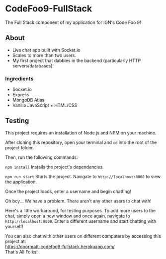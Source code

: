 # CodeFoo9-FullStack
The Full Stack component of my application for IGN's Code Foo 9!

## About
- Live chat app built with Socket.io
- Scales to more than two users.
- My first project that dabbles in the backend (particularly HTTP servers/databases)!

### Ingredients
- Socket.io
- Express
- MongoDB Atlas
- Vanilla JavaScript + HTML/CSS

## Testing
This project requires an installation of Node.js and NPM on your machine.

After cloning this repository, open your terminal and `cd` into the root of the project folder.

Then, run the following commands:

`npm install`
Installs the project's dependencies.

`npm run start`
Starts the project. Navigate to `http://localhost:8000` to view the application.

Once the project loads, enter a username and begin chatting!

Oh boy... We have a problem. There aren't any other users to chat with!

Here's a little workaround, for testing purposes. To add more users to the chat, simply open a new window and once again, navigate to `http://localhost:8000`. Enter a different username and start chatting with yourself!

You can also chat with other users on different computers by accessing this project at:<br>
https://doormatt-codefoo9-fullstack.herokuapp.com/
<br>
That's All Folks!



